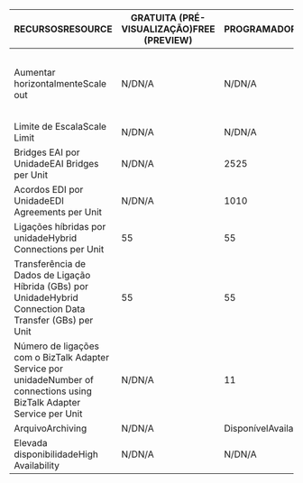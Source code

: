 | <span data-ttu-id="2ca23-101">RECURSOS</span><span class="sxs-lookup"><span data-stu-id="2ca23-101">RESOURCE</span></span> | <span data-ttu-id="2ca23-102">GRATUITA (PRÉ-VISUALIZAÇÃO)</span><span class="sxs-lookup"><span data-stu-id="2ca23-102">FREE (PREVIEW)</span></span> | <span data-ttu-id="2ca23-103">PROGRAMADOR</span><span class="sxs-lookup"><span data-stu-id="2ca23-103">DEVELOPER</span></span> | <span data-ttu-id="2ca23-104">BÁSICO</span><span class="sxs-lookup"><span data-stu-id="2ca23-104">BASIC</span></span> | <span data-ttu-id="2ca23-105">STANDARD</span><span class="sxs-lookup"><span data-stu-id="2ca23-105">STANDARD</span></span> | <span data-ttu-id="2ca23-106">PREMIUM</span><span class="sxs-lookup"><span data-stu-id="2ca23-106">PREMIUM</span></span> |
| --- | --- | --- | --- | --- | --- |
| <span data-ttu-id="2ca23-107">Aumentar horizontalmente</span><span class="sxs-lookup"><span data-stu-id="2ca23-107">Scale out</span></span> |<span data-ttu-id="2ca23-108">N/D</span><span class="sxs-lookup"><span data-stu-id="2ca23-108">N/A</span></span> |<span data-ttu-id="2ca23-109">N/D</span><span class="sxs-lookup"><span data-stu-id="2ca23-109">N/A</span></span> |<span data-ttu-id="2ca23-110">Sim, em incrementos de 1 unidade básica</span><span class="sxs-lookup"><span data-stu-id="2ca23-110">Yes, in increments of 1 Basic Unit</span></span> |<span data-ttu-id="2ca23-111">Sim, em incrementos de 1 unidade Standard</span><span class="sxs-lookup"><span data-stu-id="2ca23-111">Yes, in increments of 1 Standard Unit</span></span> |<span data-ttu-id="2ca23-112">Sim, em incrementos de 1 unidade Premium</span><span class="sxs-lookup"><span data-stu-id="2ca23-112">Yes, in increments of 1 Premium Unit</span></span> |
| <span data-ttu-id="2ca23-113">Limite de Escala</span><span class="sxs-lookup"><span data-stu-id="2ca23-113">Scale Limit</span></span> |<span data-ttu-id="2ca23-114">N/D</span><span class="sxs-lookup"><span data-stu-id="2ca23-114">N/A</span></span> |<span data-ttu-id="2ca23-115">N/D</span><span class="sxs-lookup"><span data-stu-id="2ca23-115">N/A</span></span> |<span data-ttu-id="2ca23-116">Unidades de too8</span><span class="sxs-lookup"><span data-stu-id="2ca23-116">Up too8 units</span></span> |<span data-ttu-id="2ca23-117">Unidades de too8</span><span class="sxs-lookup"><span data-stu-id="2ca23-117">Up too8 units</span></span> |<span data-ttu-id="2ca23-118">Unidades de too8</span><span class="sxs-lookup"><span data-stu-id="2ca23-118">Up too8 units</span></span> |
| <span data-ttu-id="2ca23-119">Bridges EAI por Unidade</span><span class="sxs-lookup"><span data-stu-id="2ca23-119">EAI Bridges per Unit</span></span> |<span data-ttu-id="2ca23-120">N/D</span><span class="sxs-lookup"><span data-stu-id="2ca23-120">N/A</span></span> |<span data-ttu-id="2ca23-121">25</span><span class="sxs-lookup"><span data-stu-id="2ca23-121">25</span></span> |<span data-ttu-id="2ca23-122">25</span><span class="sxs-lookup"><span data-stu-id="2ca23-122">25</span></span> |<span data-ttu-id="2ca23-123">125</span><span class="sxs-lookup"><span data-stu-id="2ca23-123">125</span></span> |<span data-ttu-id="2ca23-124">500</span><span class="sxs-lookup"><span data-stu-id="2ca23-124">500</span></span> |
| <span data-ttu-id="2ca23-125">Acordos EDI por Unidade</span><span class="sxs-lookup"><span data-stu-id="2ca23-125">EDI Agreements per Unit</span></span> |<span data-ttu-id="2ca23-126">N/D</span><span class="sxs-lookup"><span data-stu-id="2ca23-126">N/A</span></span> |<span data-ttu-id="2ca23-127">10</span><span class="sxs-lookup"><span data-stu-id="2ca23-127">10</span></span> |<span data-ttu-id="2ca23-128">50</span><span class="sxs-lookup"><span data-stu-id="2ca23-128">50</span></span> |<span data-ttu-id="2ca23-129">250</span><span class="sxs-lookup"><span data-stu-id="2ca23-129">250</span></span> |<span data-ttu-id="2ca23-130">1000</span><span class="sxs-lookup"><span data-stu-id="2ca23-130">1000</span></span> |
| <span data-ttu-id="2ca23-131">Ligações híbridas por unidade</span><span class="sxs-lookup"><span data-stu-id="2ca23-131">Hybrid Connections per Unit</span></span> |<span data-ttu-id="2ca23-132">5</span><span class="sxs-lookup"><span data-stu-id="2ca23-132">5</span></span> |<span data-ttu-id="2ca23-133">5</span><span class="sxs-lookup"><span data-stu-id="2ca23-133">5</span></span> |<span data-ttu-id="2ca23-134">10</span><span class="sxs-lookup"><span data-stu-id="2ca23-134">10</span></span> |<span data-ttu-id="2ca23-135">50</span><span class="sxs-lookup"><span data-stu-id="2ca23-135">50</span></span> |<span data-ttu-id="2ca23-136">100</span><span class="sxs-lookup"><span data-stu-id="2ca23-136">100</span></span> |
| <span data-ttu-id="2ca23-137">Transferência de Dados de Ligação Híbrida (GBs) por Unidade</span><span class="sxs-lookup"><span data-stu-id="2ca23-137">Hybrid Connection Data Transfer (GBs) per Unit</span></span> |<span data-ttu-id="2ca23-138">5</span><span class="sxs-lookup"><span data-stu-id="2ca23-138">5</span></span> |<span data-ttu-id="2ca23-139">5</span><span class="sxs-lookup"><span data-stu-id="2ca23-139">5</span></span> |<span data-ttu-id="2ca23-140">50</span><span class="sxs-lookup"><span data-stu-id="2ca23-140">50</span></span> |<span data-ttu-id="2ca23-141">250</span><span class="sxs-lookup"><span data-stu-id="2ca23-141">250</span></span> |<span data-ttu-id="2ca23-142">500</span><span class="sxs-lookup"><span data-stu-id="2ca23-142">500</span></span> |
| <span data-ttu-id="2ca23-143">Número de ligações com o BizTalk Adapter Service por unidade</span><span class="sxs-lookup"><span data-stu-id="2ca23-143">Number of connections using BizTalk Adapter Service per Unit</span></span> |<span data-ttu-id="2ca23-144">N/D</span><span class="sxs-lookup"><span data-stu-id="2ca23-144">N/A</span></span> |<span data-ttu-id="2ca23-145">1</span><span class="sxs-lookup"><span data-stu-id="2ca23-145">1</span></span> |<span data-ttu-id="2ca23-146">2</span><span class="sxs-lookup"><span data-stu-id="2ca23-146">2</span></span> |<span data-ttu-id="2ca23-147">5</span><span class="sxs-lookup"><span data-stu-id="2ca23-147">5</span></span> |<span data-ttu-id="2ca23-148">25</span><span class="sxs-lookup"><span data-stu-id="2ca23-148">25</span></span> |
| <span data-ttu-id="2ca23-149">Arquivo</span><span class="sxs-lookup"><span data-stu-id="2ca23-149">Archiving</span></span> |<span data-ttu-id="2ca23-150">N/D</span><span class="sxs-lookup"><span data-stu-id="2ca23-150">N/A</span></span> |<span data-ttu-id="2ca23-151">Disponível</span><span class="sxs-lookup"><span data-stu-id="2ca23-151">Available</span></span> |<span data-ttu-id="2ca23-152">N/D</span><span class="sxs-lookup"><span data-stu-id="2ca23-152">N/A</span></span> |<span data-ttu-id="2ca23-153">N/D</span><span class="sxs-lookup"><span data-stu-id="2ca23-153">N/A</span></span> |<span data-ttu-id="2ca23-154">Disponível</span><span class="sxs-lookup"><span data-stu-id="2ca23-154">Available</span></span> |
| <span data-ttu-id="2ca23-155">Elevada disponibilidade</span><span class="sxs-lookup"><span data-stu-id="2ca23-155">High Availability</span></span> |<span data-ttu-id="2ca23-156">N/D</span><span class="sxs-lookup"><span data-stu-id="2ca23-156">N/A</span></span> |<span data-ttu-id="2ca23-157">N/D</span><span class="sxs-lookup"><span data-stu-id="2ca23-157">N/A</span></span> |<span data-ttu-id="2ca23-158">Disponível</span><span class="sxs-lookup"><span data-stu-id="2ca23-158">Available</span></span> |<span data-ttu-id="2ca23-159">Disponível</span><span class="sxs-lookup"><span data-stu-id="2ca23-159">Available</span></span> |<span data-ttu-id="2ca23-160">Disponível</span><span class="sxs-lookup"><span data-stu-id="2ca23-160">Available</span></span> |

